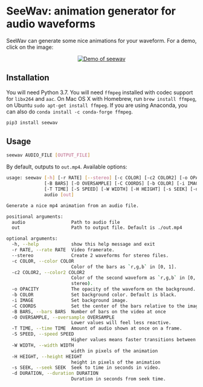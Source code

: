# SeeWav: animation generator for audio waveforms

SeeWav can generate some nice animations for your waveform.
For a demo, click on the image:

<p align="center">
<a href="https://ai.honu.io/misc/seewav.mp4">
<img src="./seewav.png" alt="Demo of seewav"></a></p>

## Installation

You will need Python 3.7.
You will need `ffmpeg` installed with codec support for `libx264` and `aac`.
On Mac OS X with Homebrew, run `brew install ffmpeg`, on Ubuntu `sudo apt-get install ffmpeg`.
If you are using Anaconda, you can also do `conda install -c conda-forge ffmpeg`.


```bash
pip3 install seewav
```

## Usage


```bash
seewav AUDIO_FILE [OUTPUT_FILE]
```
By default, outputs to `out.mp4`. Available options:

```bash
usage: seewav [-h] [-r RATE] [--stereo] [-c COLOR] [-c2 COLOR2] [-o OPACITY]
              [-B BARS] [-O OVERSAMPLE] [-C COORDS] [-b COLOR] [-i IMAGE]
              [-T TIME] [-S SPEED] [-W WIDTH] [-H HEIGHT] [-s SEEK] [-d DURATION]
              audio [out]

Generate a nice mp4 animation from an audio file.

positional arguments:
  audio                 Path to audio file
  out                   Path to output file. Default is ./out.mp4

optional arguments:
  -h, --help            show this help message and exit
  -r RATE, --rate RATE  Video framerate.
  --stereo              Create 2 waveforms for stereo files.
  -c COLOR, --color COLOR
                        Color of the bars as `r,g,b` in [0, 1].
  -c2 COLOR2, --color2 COLOR2
                        Color of the second waveform as `r,g,b` in [0, 1] (for
                        stereo).
  -o OPACITY            The opacity of the waveform on the background.
  -b COLOR              Set background color. Default is black.
  -i IMAGE              Set background image.
  -C COORDS             Set the center of the bars relative to the image if used.
  -B BARS, --bars BARS  Number of bars on the video at once
  -O OVERSAMPLE, --oversample OVERSAMPLE
                        Lower values will feel less reactive.
  -T TIME, --time TIME  Amount of audio shown at once on a frame.
  -S SPEED, --speed SPEED
                        Higher values means faster transitions between frames.
  -W WIDTH, --width WIDTH
                        width in pixels of the animation
  -H HEIGHT, --height HEIGHT
                        height in pixels of the animation
  -s SEEK, --seek SEEK  Seek to time in seconds in video.
  -d DURATION, --duration DURATION
                        Duration in seconds from seek time.
```
